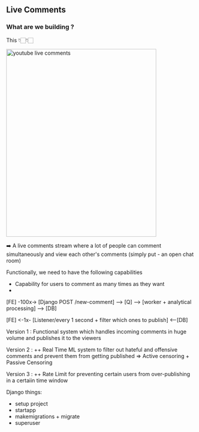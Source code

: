 ## Live Comments

### What are we building ?

This 👇🏻👇🏻

<img src="https://lh3.googleusercontent.com/d/1tXFJku7U4Sw90faGrCnnkZ-USaGzYjVc" width="400" height="500" alt="youtube live comments"/>


➡️ A live comments stream where a lot of people can comment simultaneously and view each other's comments (simply put - an open chat room)

Functionally, we need to have the following capabilities
- Capability for users to comment as many times as they want
- <wip>


[FE] -100x-> [Django POST /new-comment] --> [Q] --> [worker + analytical processing] --> [DB]

[FE] <-1x- [Listener/every 1 second + filter which ones to publish] <--[DB]


Version 1 : Functional system which handles incoming comments in huge volume and publishes it to the viewers

Version 2 : ++ Real Time ML system to filter out hateful and offensive comments and prevent them from getting published => Active censoring + Passive Censoring

Version 3 : ++ Rate Limit for preventing certain users from over-publishing in a certaiin time window



Django things:
- setup project
- startapp
- makemigrations + migrate
- superuser
